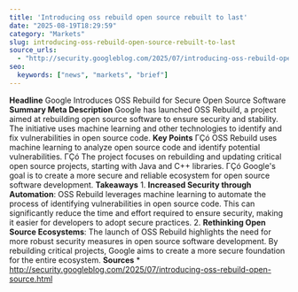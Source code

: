 ```yaml
---
title: 'Introducing oss rebuild open source rebuilt to last'
date: "2025-08-19T18:29:59"
category: "Markets"
slug: introducing-oss-rebuild-open-source-rebuilt-to-last
source_urls:
  - "http://security.googleblog.com/2025/07/introducing-oss-rebuild-open-source.html"
seo:
  keywords: ["news", "markets", "brief"]
---
```

**Headline** Google Introduces OSS Rebuild for Secure Open Source Software  **Summary Meta Description** Google has launched OSS Rebuild, a project aimed at rebuilding open source software to ensure security and stability. The initiative uses machine learning and other technologies to identify and fix vulnerabilities in open source code.  **Key Points**  ΓÇó OSS Rebuild uses machine learning to analyze open source code and identify potential vulnerabilities. ΓÇó The project focuses on rebuilding and updating critical open source projects, starting with Java and C++ libraries. ΓÇó Google's goal is to create a more secure and reliable ecosystem for open source software development.  **Takeaways**  1. **Increased Security through Automation**: OSS Rebuild leverages machine learning to automate the process of identifying vulnerabilities in open source code. This can significantly reduce the time and effort required to ensure security, making it easier for developers to adopt secure practices. 2. **Rethinking Open Source Ecosystems**: The launch of OSS Rebuild highlights the need for more robust security measures in open source software development. By rebuilding critical projects, Google aims to create a more secure foundation for the entire ecosystem.  **Sources** * http://security.googleblog.com/2025/07/introducing-oss-rebuild-open-source.html 
